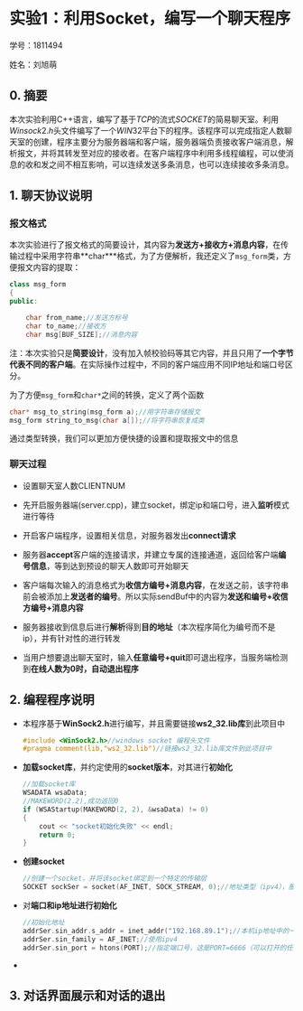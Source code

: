 # 实验1：利用Socket，编写一个聊天程序

学号：1811494

姓名：刘旭萌

## 0. 摘要

本次实验利用C++语言，编写了基于$TCP$的流式$SOCKET$的简易聊天室。利用$Winsock2.h$头文件编写了一个$WIN32$平台下的程序。该程序可以完成指定人数聊天室的创建，程序主要分为服务器端和客户端，服务器端负责接收客户端消息，解析报文，并将其转发至对应的接收者。在客户端程序中利用多线程编程，可以使消息的收和发之间不相互影响，可以连续发送多条消息，也可以连续接收多条消息。

## 1. 聊天协议说明

### 报文格式

本次实验进行了报文格式的简要设计，其内容为**发送方+接收方+消息内容**，在传输过程中采用字符串**char\***格式，为了方便解析，我还定义了```msg_form```类，方便报文内容的提取：

```C++
class msg_form
{
public:

	char from_name;//发送方标号
	char to_name;//接收方
	char msg[BUF_SIZE];//消息内容
```

注：本次实验只是**简要设计**，没有加入帧校验码等其它内容，并且只用了**一个字节代表不同的客户端**。在实际操作过程中，不同的客户端应用不同IP地址和端口号区分。

为了方便```msg_form```和```char*```之间的转换，定义了两个函数

```C++
char* msg_to_string(msg_form a);//用字符串存储报文
msg_form string_to_msg(char a[]);//将字符串恢复成类
```

通过类型转换，我们可以更加方便快捷的设置和提取报文中的信息

### 聊天过程

- 设置聊天室人数CLIENTNUM

- 先开启服务器端(server.cpp)，建立socket，绑定ip和端口号，进入**监听**模式进行等待

- 开启客户端程序，设置相关信息，对服务器发出**connect请求**
- 服务器**accept**客户端的连接请求，并建立专属的连接通道，返回给客户端**编号信息**，等到达到预设的聊天人数即可开始聊天
- 客户端每次输入的消息格式为**收信方编号+消息内容**，在发送之前，该字符串前会被添加上**发送者的编号**。所以实际sendBuf中的内容为**发送和编号+收信方编号+消息内容**
- 服务器接收到信息后进行**解析**得到**目的地址**（本次程序简化为编号而不是ip），并有针对性的进行转发
- 当用户想要退出聊天室时，输入**任意编号+quit**即可退出程序，当服务端检测到**在线人数为0时，自动退出程序**

## 2. 编程程序说明

- 本程序基于**WinSock2.h**进行编写，并且需要链接**ws2_32.lib库**到此项目中

  ```C++
  #include <WinSock2.h>//windows socket 编程头文件
  #pragma comment(lib,"ws2_32.lib")//链接ws2_32.lib库文件到此项目中
  ```
  
- **加载socket库**，并约定使用的**socket版本**，对其进行**初始化**

  ```C++
  //加载socket库
  WSADATA wsaData;
  //MAKEWORD(2.2),成功返回0
  if (WSAStartup(MAKEWORD(2, 2), &wsaData) != 0)
  {
      cout << "socket初始化失败" << endl;
      return 0;
  }
  ```

- **创建socket**

  ```C++
  //创建一个socket，并将该socket绑定到一个特定的传输层
  SOCKET sockSer = socket(AF_INET, SOCK_STREAM, 0);//地址类型（ipv4），服务类型（流式套接字）
  ```

- 对**端口和ip地址进行初始化**

  ```C
  //初始化地址
  addrSer.sin_addr.s_addr = inet_addr("192.168.89.1");//本机ip地址中的一个
  addrSer.sin_family = AF_INET;//使用ipv4
  addrSer.sin_port = htons(PORT);//指定端口号，这是PORT=6666（可以打开的任意端口即可）
  ```

- 

## 3. 对话界面展示和对话的退出






